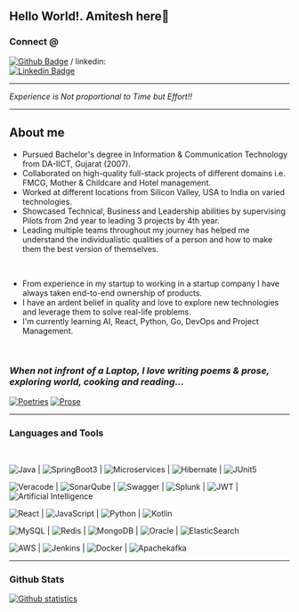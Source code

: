 ## Hello World!. Amitesh here👋


### Connect @ ###
[![Github Badge](https://img.shields.io/badge/-amitesh4u-29903b?style=flat&logo=github&logoColor=link=https://github.com/amitesh4u)](https://github.com/amitesh4u)
/ linkedin:      
[![Linkedin Badge](https://img.shields.io/badge/-amitesh4u-blue?style=flat&logo=Linkedin&logoColor=white&link=https://www.linkedin.com/in/amitesh4u/)](https://www.linkedin.com/in/amitesh4u/)

<hr/>

_Experience is Not proportional to Time but Effort!!_
<hr/>

<!--
**amitesh4u/amitesh4u** is a ✨ _special_ ✨ repository because its `README.md` (this file) appears on your GitHub profile.

Here are some ideas to get you started:

- 🔭 I’m currently working on ...
- 🌱 I’m currently learning ...
- 👯 I’m looking to collaborate on ...
- 🤔 I’m looking for help with ...
- 💬 Ask me about ...
- 📫 How to reach me: ...
- 😄 Pronouns: ...
- ⚡ Fun fact: ...
-->

## About me

- Pursued Bachelor's degree in Information & Communication Technology from DA-IICT, Gujarat (2007).
- Collaborated on high-quality full-stack projects of different domains i.e. FMCG, Mother & Childcare and Hotel management.
- Worked at different locations from Silicon Valley, USA to India on varied technologies.
- Showcased Technical, Business and Leadership abilities by supervising Pilots from 2nd year to leading 3 projects by 4th year. 
- Leading multiple teams throughout my journey has helped me understand the individualistic qualities of a person and how to make them the best version of themselves.

<br/>

- From experience in my startup to working in a startup company I have always taken end-to-end ownership of products.
- I have an ardent belief in quality and love to explore new technologies and leverage them to solve real-life problems.
- I'm currently learning AI, React, Python, Go, DevOps and Project Management.
<br/>

### _When not infront of a Laptop, I love writing poems & prose, exploring world, cooking and reading..._
[![Poetries](https://img.shields.io/badge/-Poetries-red?style=flat&logo=paperlessngx&logoColor=white&link=https://mypoetry4u.blogspot.com)](https://mypoetry4u.blogspot.com) 
[![Prose](https://img.shields.io/badge/-Prose-29903B?style=flat&logo=paperlessngx&logoColor=white&link=https://amitesh4u.blogspot.com)](https://amitesh4u.blogspot.com) 


<hr/>

### Languages and Tools

<br/>

![Java](https://img.shields.io/badge/-Java_21-blue?style=flat&logo=OpenJDK&logoColor=white) |
![SpringBoot3](https://img.shields.io/badge/-Springboot_3-1572B6?style=flat&logo=spring&logoColor=white) |
![Microservices](https://img.shields.io/badge/-Microservices-blue?style=flat&logo=spring&logoColor=white) | 
![Hibernate](https://img.shields.io/badge/-Hibernate-black?style=flat&logo=hibernate) |
![JUnit5](https://img.shields.io/badge/-JUnit5-black?style=flat&logo=JUnit5)


![Veracode](https://img.shields.io/badge/-Veracode-black?style=flat) |
![SonarQube](https://img.shields.io/badge/-SonarQube-blue?style=flat&logo=SonarQube&logoColor=white) |
![Swagger](https://img.shields.io/badge/-Swagger-blue?style=flat&logo=swagger&logoColor=white) |
![Splunk](https://img.shields.io/badge/-Splunk-black?style=flat&logo=splunk&logoColor=white) |
![JWT](https://img.shields.io/badge/-JWT-black?style=flat) |
![Artificial Intelligence](https://img.shields.io/badge/-Artificial_Intelligence-blue?style=flat&logo=ArtificialIntelligence)



![React](https://img.shields.io/badge/-React-1572B6?style=flat&logo=react) |
![JavaScript](https://img.shields.io/badge/-JavaScript-black?style=flat&logo=javascript) |
![Python](https://img.shields.io/badge/-Python-black?style=flat&logo=python) |
![Kotlin](https://img.shields.io/badge/-Kotlin-black?style=flat&logo=Kotlin) 




![MySQL](https://img.shields.io/badge/-MySQL-blue?style=flat&logo=mysql&logoColor=white) |
![Redis](https://img.shields.io/badge/-Redis-black?style=flat&logo=redis) |
![MongoDB](https://img.shields.io/badge/-MongoDB-black?style=flat&logo=mongodb) |
![Oracle](https://img.shields.io/badge/-OracleDB-black?style=flat&logo=oracle) |
![ElasticSearch](https://img.shields.io/badge/-ElasticSearch-blue?style=flat&logo=elasticsearch)


  
![AWS](https://img.shields.io/badge/-AWS-blue?style=flat&logo=aws) |
![Jenkins](https://img.shields.io/badge/-Jenkins-black?style=flat&logo=jenkins) |
![Docker](https://img.shields.io/badge/-Docker-black?style=flat&logo=docker) |
![Apachekafka](https://img.shields.io/badge/-Apache_Kafka-blue?style=flat&logo=apachekafka&logoColor=white) 


<hr/>

### Github Stats
<a href="https://github.com/amitesh4u">
  <img src="https://github-readme-stats.vercel.app/api/top-langs/?username=amitesh4u&size_weight=0.5&count_weight=0.5&theme=radical&hide=PHP,CSS"  alt="Github statistics"/>
</a>
<!--
- #### <img src="https://media.giphy.com/media/VgCDAzcKvsR6OM0uWg/giphy.gif" width="50"> How about some stats ?
- ![Amitesh Github Stats](https://github-readme-stats.vercel.app/api?username=amitesh4u&count_private=true&show_icons=true&title_color=fff&icon_color=79ff97&text_color=9f9f9f&bg_color=151515)
-->
